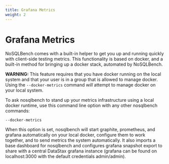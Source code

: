 ```yaml
---
title: Grafana Metrics
weight: 2
---
```


# Grafana Metrics

NoSQLBench comes with a built-in helper to get you up and running quickly
with client-side testing metrics. This functionality is based on docker,
and a built-in method for bringing up a docker stack, automated by
NoSQLBench.

**WARNING:**
This feature requires that you have docker running on the local system and
that your user is in a group that is allowed to manage docker. Using
the `--docker-metrics` command *will* attempt to manage docker on your
local system.

To ask nosqlbench to stand up your metrics infrastructure using a local
docker runtime, use this command line option with any other nosqlbench
commands:

    --docker-metrics

When this option is set, nosqlbench will start graphite, prometheus, and grafana automatically on your local docker,
configure them to work together, and to send metrics the system automatically. It also imports a base dashboard for
nosqlbench and configures grafana snapshot export to share with a central DataStax grafana instance (grafana can be
found on localhost:3000 with the default credentials admin/admin).
